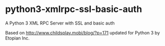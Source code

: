 # python3-xmlrpc-ssl-basic-auth
A Python 3 XML RPC Server with SSL and basic auth

Based on http://www.childsplay.mobi/blog/?p=171 updated for Python 3 by Etopian Inc.
